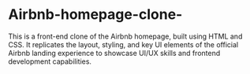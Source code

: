 # Airbnb-homepage-clone-
This is a front-end clone of the Airbnb homepage, built using HTML and CSS. It replicates the layout, styling, and key UI elements of the official Airbnb landing experience to showcase UI/UX skills and frontend development capabilities.
